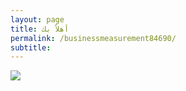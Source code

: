 ```yaml
---
layout: page
title: أهلاً بك
permalink: /businessmeasurement84690/
subtitle: ‎‎‎‎
---
```


<html>
<head>
    <link rel="shortcut icon" type="image/png" href="{{ 'favicon.png' | relative_url }}">
</head>
<body>
  <img src="https://i.ibb.co/h2ZksPT/Measure_1" />
</body>


</html>
  
